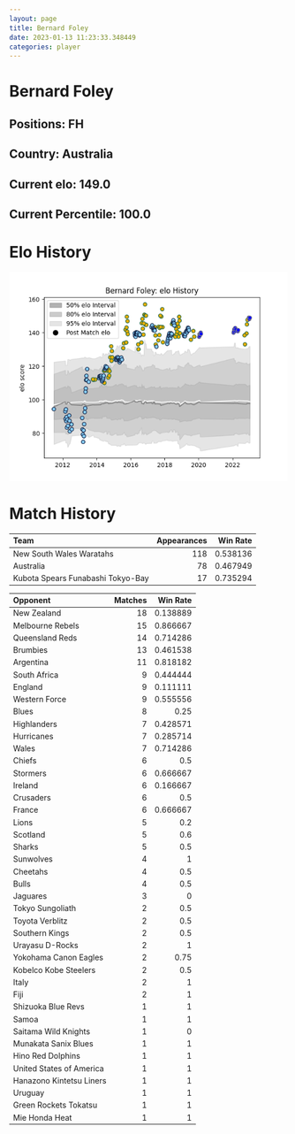 ```yaml
---  
layout: page  
title: Bernard Foley  
date: 2023-01-13 11:23:33.348449  
categories: player  
---
```

# Bernard Foley

## Positions: FH

## Country: Australia

## Current elo: 149.0

## Current Percentile: 100.0

# Elo History


![elo history](history_BernardFoley.png)
# Match History


| Team                              |   Appearances |   Win Rate |
|:----------------------------------|--------------:|-----------:|
| New South Wales Waratahs          |           118 |   0.538136 |
| Australia                         |            78 |   0.467949 |
| Kubota Spears Funabashi Tokyo-Bay |            17 |   0.735294 |

| Opponent                 |   Matches |   Win Rate |
|:-------------------------|----------:|-----------:|
| New Zealand              |        18 |   0.138889 |
| Melbourne Rebels         |        15 |   0.866667 |
| Queensland Reds          |        14 |   0.714286 |
| Brumbies                 |        13 |   0.461538 |
| Argentina                |        11 |   0.818182 |
| South Africa             |         9 |   0.444444 |
| England                  |         9 |   0.111111 |
| Western Force            |         9 |   0.555556 |
| Blues                    |         8 |   0.25     |
| Highlanders              |         7 |   0.428571 |
| Hurricanes               |         7 |   0.285714 |
| Wales                    |         7 |   0.714286 |
| Chiefs                   |         6 |   0.5      |
| Stormers                 |         6 |   0.666667 |
| Ireland                  |         6 |   0.166667 |
| Crusaders                |         6 |   0.5      |
| France                   |         6 |   0.666667 |
| Lions                    |         5 |   0.2      |
| Scotland                 |         5 |   0.6      |
| Sharks                   |         5 |   0.5      |
| Sunwolves                |         4 |   1        |
| Cheetahs                 |         4 |   0.5      |
| Bulls                    |         4 |   0.5      |
| Jaguares                 |         3 |   0        |
| Tokyo Sungoliath         |         2 |   0.5      |
| Toyota Verblitz          |         2 |   0.5      |
| Southern Kings           |         2 |   0.5      |
| Urayasu D-Rocks          |         2 |   1        |
| Yokohama Canon Eagles    |         2 |   0.75     |
| Kobelco Kobe Steelers    |         2 |   0.5      |
| Italy                    |         2 |   1        |
| Fiji                     |         2 |   1        |
| Shizuoka Blue Revs       |         1 |   1        |
| Samoa                    |         1 |   1        |
| Saitama Wild Knights     |         1 |   0        |
| Munakata Sanix Blues     |         1 |   1        |
| Hino Red Dolphins        |         1 |   1        |
| United States of America |         1 |   1        |
| Hanazono Kintetsu Liners |         1 |   1        |
| Uruguay                  |         1 |   1        |
| Green Rockets Tokatsu    |         1 |   1        |
| Mie Honda Heat           |         1 |   1        |